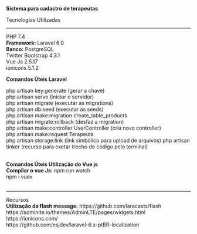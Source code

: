 <strong>Sistema para cadastro de terapeutas</strong> <br/>

Tecnologias Utilizadas
<hr>

PHP 7.4 <br/>
<strong>Framework: </strong> Laravel 6.0 <br/>
<strong>Banco:</strong> PostgreSQL <br/>
Twitter Bootstrap 4.3.1 <br/>
Vue Js 2.5.17<br/>
ionicons 5.1.2

<strong>Comandos Úteis Laravel</strong> <br/>

php artisan key:generate (gerar a chave) <br>
php artisan serve (iniciar o servidor)<br/>
php artisan migrate (executar as migrations)<br>
php artisan db:seed (executar as seeds)<br>
php artisan make:migration create_table_products<br>
php artisan migrate:rollback (desfaz a migration)<br>
php artisan make:controller UserController (cria novo controller)<br>
php artisan make:request Terapeuta <br>
php artisan storage:link (link simbólico para upload de arquivos)
php artisan tinker (recurso para exetar trecho de código pelo terminal)
<br/><br/>

<strong>Comandos Úteis Utilização do Vue js</strong> <br/>
<strong>Compilar o vue Js:</strong> npm run watch <br/>
npm i vuex <br/>
<br>
<hr>
Recursos <br/>
<strong>Utilização da flash message:</strong> https://github.com/laracasts/flash <br/>
https://adminlte.io/themes/AdminLTE/pages/widgets.html<br/>
https://ionicons.com/ <br/>
https://github.com/esjdev/laravel-6.x-ptBR-localization


